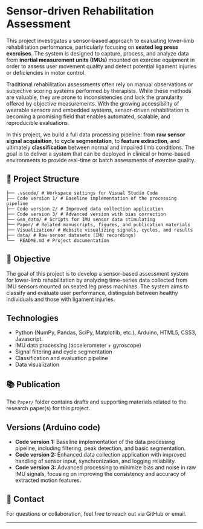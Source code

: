 # Sensor-driven Rehabilitation Assessment

This project investigates a sensor-based approach to evaluating lower-limb rehabilitation performance, particularly focusing on **seated leg press exercises**. The system is designed to capture, process, and analyze data from **inertial measurement units (IMUs)** mounted on exercise equipment in order to assess user movement quality and detect potential ligament injuries or deficiencies in motor control.

Traditional rehabilitation assessments often rely on manual observations or subjective scoring systems performed by therapists. While these methods are valuable, they are prone to inconsistencies and lack the granularity offered by objective measurements. With the growing accessibility of wearable sensors and embedded systems, sensor-driven rehabilitation is becoming a promising field that enables automated, scalable, and reproducible evaluations.

In this project, we build a full data processing pipeline: from **raw sensor signal acquisition**, to **cycle segmentation**, to **feature extraction**, and ultimately **classification** between normal and impaired limb conditions. The goal is to deliver a system that can be deployed in clinical or home-based environments to provide real-time or batch assessments of exercise quality.


## 📁 Project Structure
```
├── .vscode/ # Workspace settings for Visual Studio Code
├── Code version 1/ # Baseline implementation of the processing pipeline
├── Code version 2/ # Improved data collection application
├── Code version 3/ # Advanced version with bias correction 
├── Gen_data/ # Scripts for IMU sensor data stimulating
├── Paper/ # Related manuscripts, figures, and publication materials
├── Visualization/ # Website visualizing signals, cycles, and results
├── data/ # Raw sensor datasets (IMU recordings)
└──  README.md # Project documentation 
```
## 🎯 Objective

The goal of this project is to develop a sensor-based assessment system for lower-limb rehabilitation by analyzing time-series data collected from IMU sensors mounted on seated leg press machines. The system aims to classify and evaluate user performance, distinguish between healthy individuals and those with ligament injuries.

## Technologies

- Python (NumPy, Pandas, SciPy, Matplotlib, etc.), Arduino, HTML5, CSS3, Javascript.
- IMU data processing (accelerometer + gyroscope)
- Signal filtering and cycle segmentation
- Classification and evaluation pipeline
- Data visualization

## 📚 Publication

The `Paper/` folder contains drafts and supporting materials related to the research paper(s) for this project.

## Versions (Arduino code)

- **Code version 1:** Baseline implementation of the data processing pipeline, including filtering, peak detection, and basic segmentation.
- **Code version 2:** Enhanced data collection application with improved handling of sensor input, synchronization, and logging reliability.
- **Code version 3:** Advanced processing to minimize bias and noise in raw IMU signals, focusing on improving the consistency and accuracy of extracted motion features.


## 📩 Contact

For questions or collaboration, feel free to reach out via GitHub or email.

---
